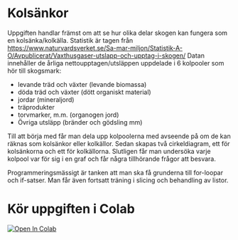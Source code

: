 # Kolsänkor
Uppgiften handlar främst om att se hur olika delar skogen kan fungera som en kolsänka/kolkälla. Statistik är tagen från https://www.naturvardsverket.se/Sa-mar-miljon/Statistik-A-O/Avpublicerat/Vaxthusgaser-utslapp-och-upptag-i-skogen/
Datan innehåller de årliga nettoupptagen/utsläppen uppdelade i 6 kolpooler som hör till skogsmark:
- levande träd och växter (levande biomassa)
- döda träd och växter (dött organiskt material)
- jordar (mineraljord)
- träprodukter
- torvmarker, m.m. (organogen jord)
- Övriga utsläpp (bränder och gödsling mm)

Till att börja med får man dela upp kolpoolerna med avseende på om de kan räknas som kolsänkor eller kolkällor. Sedan skapas två cirkeldiagram, ett för kolsänkorna och ett för kolkällorna. Slutligen får man undersöka varje kolpool var för sig i en graf och får några tillhörande frågor att besvara.

Programmeringsmässigt är tanken att man ska få grunderna till for-loopar och if-satser. Man får även fortsatt träning i slicing och behandling av listor.


# Kör uppgiften i Colab
[![Open In Colab](https://colab.research.google.com/assets/colab-badge.svg)](https://colab.research.google.com/github/lunduniversity/schoolprog-satellite/blob/master/exercises/carbon_sinks/kolsankor.ipynb)

